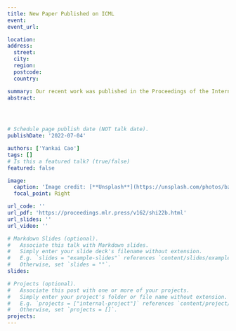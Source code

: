```yaml
---
title: New Paper Published on ICML
event: 
event_url:  

location:  
address:
  street:  
  city:  
  region:  
  postcode:  
  country:  

summary: Our recent work was published in the Proceedings of the International Conference on Machine Learning (ICML). In this work, we proposed a new approach combining bound tightening and reduced space branch and bound, which has shown to solve k-center clustering problems with up to 10 million samples in serial.
abstract:  


 

# Schedule page publish date (NOT talk date).
publishDate: '2022-07-04'

authors: ['Yankai Cao']
tags: []
# Is this a featured talk? (true/false)
featured: false

image:
  caption: 'Image credit: [**Unsplash**](https://unsplash.com/photos/bzdhc5b3Bxs)'
  focal_point: Right

url_code: ''
url_pdf: 'https://proceedings.mlr.press/v162/shi22b.html' 
url_slides: ''
url_video: ''

# Markdown Slides (optional).
#   Associate this talk with Markdown slides.
#   Simply enter your slide deck's filename without extension.
#   E.g. `slides = "example-slides"` references `content/slides/example-slides.md`.
#   Otherwise, set `slides = ""`.
slides:

# Projects (optional).
#   Associate this post with one or more of your projects.
#   Simply enter your project's folder or file name without extension.
#   E.g. `projects = ["internal-project"]` references `content/project/deep-learning/index.md`.
#   Otherwise, set `projects = []`.
projects:
---
```

